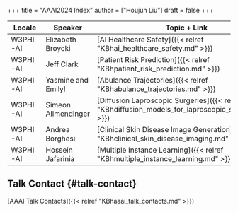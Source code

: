 +++
title = "AAAI2024 Index"
author = ["Houjun Liu"]
draft = false
+++

| Locale   | Speaker             | Topic + Link                                                                                         |
|----------|---------------------|------------------------------------------------------------------------------------------------------|
| W3PHI-AI | Elizabeth Broycki   | [AI Healthcare Safety]({{< relref "KBhai_healthcare_safety.md" >}})                                  |
| W3PHI-AI | Jeff Clark          | [Patient Risk Prediction]({{< relref "KBhpatient_risk_prediction.md" >}})                            |
| W3PHI-AI | Yasmine and Emily!  | [Abulance Trajectories]({{< relref "KBhabulance_trajectories.md" >}})                                |
| W3PHI-AI | Simeon Allmendinger | [Diffusion Laproscopic Surgeries]({{< relref "KBhdiffusion_models_for_laproscopic_surgeries.md" >}}) |
| W3PHI-AI | Andrea Borghesi     | [Clinical Skin Disease Image Generation]({{< relref "KBhclinical_skin_disease_imaging.md" >}})       |
| W3PHI-AI | Hossein Jafarinia   | [Multiple Instance Learning]({{< relref "KBhmultiple_instance_learning.md" >}})                      |


## Talk Contact {#talk-contact}

[AAAI Talk Contacts]({{< relref "KBhaaai_talk_contacts.md" >}})
